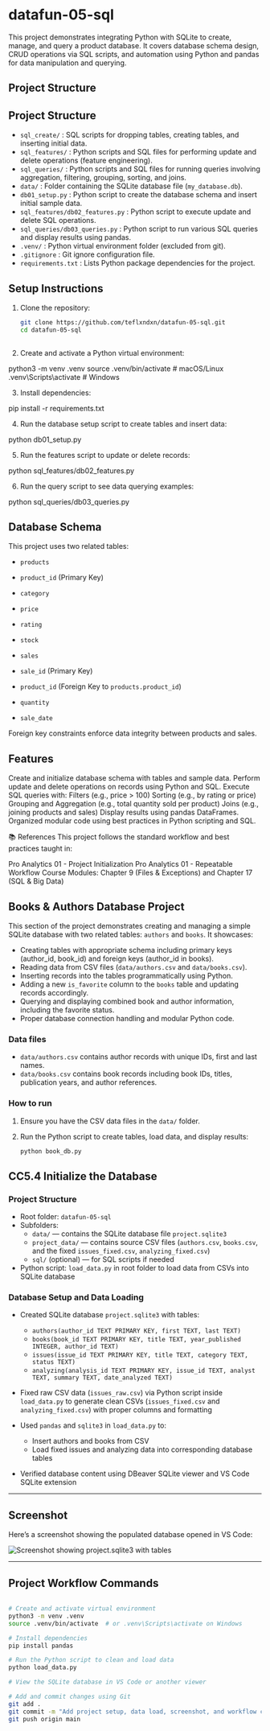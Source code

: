 # datafun-05-sql
This project demonstrates integrating Python with SQLite to create, manage, and query a product database. It covers database schema design, CRUD operations via SQL scripts, and automation using Python and pandas for data manipulation and querying.

## Project Structure

## Project Structure

- `sql_create/` : SQL scripts for dropping tables, creating tables, and inserting initial data.
- `sql_features/` : Python scripts and SQL files for performing update and delete operations (feature engineering).
- `sql_queries/` : Python scripts and SQL files for running queries involving aggregation, filtering, grouping, sorting, and joins.
- `data/` : Folder containing the SQLite database file (`my_database.db`).
- `db01_setup.py` : Python script to create the database schema and insert initial sample data.
- `sql_features/db02_features.py` : Python script to execute update and delete SQL operations.
- `sql_queries/db03_queries.py` : Python script to run various SQL queries and display results using pandas.
- `.venv/` : Python virtual environment folder (excluded from git).
- `.gitignore` : Git ignore configuration file.
- `requirements.txt` : Lists Python package dependencies for the project.



## Setup Instructions

1. Clone the repository:

   ```bash
   git clone https://github.com/teflxndxn/datafun-05-sql.git
   cd datafun-05-sql
 


 2. Create and activate a Python virtual environment:

python3 -m venv .venv
source .venv/bin/activate # macOS/Linux
.venv\Scripts\activate # Windows


3. Install dependencies:

pip install -r requirements.txt

4. Run the database setup script to create tables and insert data:

python db01_setup.py

5. Run the features script to update or delete records:

python sql_features/db02_features.py

6. Run the query script to see data querying examples:

python sql_queries/db03_queries.py


## Database Schema

This project uses two related tables:

- `products`  
- `product_id` (Primary Key)  
- `category`  
- `price`  
- `rating`  
- `stock`  

- `sales`  
- `sale_id` (Primary Key)  
- `product_id` (Foreign Key to `products.product_id`)  
- `quantity`  
- `sale_date`  

Foreign key constraints enforce data integrity between products and sales.

## Features

Create and initialize database schema with tables and sample data.
Perform update and delete operations on records using Python and SQL.
Execute SQL queries with:
Filters (e.g., price > 100)
Sorting (e.g., by rating or price)
Grouping and Aggregation (e.g., total quantity sold per product)
Joins (e.g., joining products and sales)
Display results using pandas DataFrames.
Organized modular code using best practices in Python scripting and SQL.



📚 References
This project follows the standard workflow and best practices taught in:

Pro Analytics 01 - Project Initialization
Pro Analytics 01 - Repeatable Workflow
Course Modules: Chapter 9 (Files & Exceptions) and Chapter 17 (SQL & Big Data)

## Books & Authors Database Project

This section of the project demonstrates creating and managing a simple SQLite database with two related tables: `authors` and `books`. It showcases:

- Creating tables with appropriate schema including primary keys (author_id, book_id) and foreign keys (author_id in books).
- Reading data from CSV files (`data/authors.csv` and `data/books.csv`).
- Inserting records into the tables programmatically using Python.
- Adding a new `is_favorite` column to the `books` table and updating records accordingly.
- Querying and displaying combined book and author information, including the favorite status.
- Proper database connection handling and modular Python code.

### Data files

- `data/authors.csv` contains author records with unique IDs, first and last names.
- `data/books.csv` contains book records including book IDs, titles, publication years, and author references.

### How to run

1. Ensure you have the CSV data files in the `data/` folder.
2. Run the Python script to create tables, load data, and display results:

   ```bash
   python book_db.py


 ## CC5.4 Initialize the Database

### Project Structure

- Root folder: `datafun-05-sql`
- Subfolders:
  - `data/` — contains the SQLite database file `project.sqlite3`
  - `project_data/` — contains source CSV files (`authors.csv`, `books.csv`, and the fixed `issues_fixed.csv`, `analyzing_fixed.csv`)
  - `sql/` (optional) — for SQL scripts if needed
- Python script: `load_data.py` in root folder to load data from CSVs into SQLite database

### Database Setup and Data Loading

- Created SQLite database `project.sqlite3` with tables:
  - `authors(author_id TEXT PRIMARY KEY, first TEXT, last TEXT)`
  - `books(book_id TEXT PRIMARY KEY, title TEXT, year_published INTEGER, author_id TEXT)`
  - `issues(issue_id TEXT PRIMARY KEY, title TEXT, category TEXT, status TEXT)`
  - `analyzing(analysis_id TEXT PRIMARY KEY, issue_id TEXT, analyst TEXT, summary TEXT, date_analyzed TEXT)`

- Fixed raw CSV data (`issues_raw.csv`) via Python script inside `load_data.py` to generate clean CSVs (`issues_fixed.csv` and `analyzing_fixed.csv`) with proper columns and formatting

- Used `pandas` and `sqlite3` in `load_data.py` to:
  - Insert authors and books from CSV
  - Load fixed issues and analyzing data into corresponding database tables

- Verified database content using DBeaver SQLite viewer and VS Code SQLite extension

---

## Screenshot

Here’s a screenshot showing the populated database opened in VS Code:

![Screenshot showing project.sqlite3 with tables](project.png)

---

## Project Workflow Commands

```bash

# Create and activate virtual environment
python3 -m venv .venv
source .venv/bin/activate  # or .venv\Scripts\activate on Windows

# Install dependencies
pip install pandas

# Run the Python script to clean and load data
python load_data.py

# View the SQLite database in VS Code or another viewer

# Add and commit changes using Git
git add .
git commit -m "Add project setup, data load, screenshot, and workflow commands"
git push origin main
